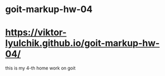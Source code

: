 # goit-markup-hw-04

# https://viktor-lyulchik.github.io/goit-markup-hw-04/

this is my 4-th home work on goit
